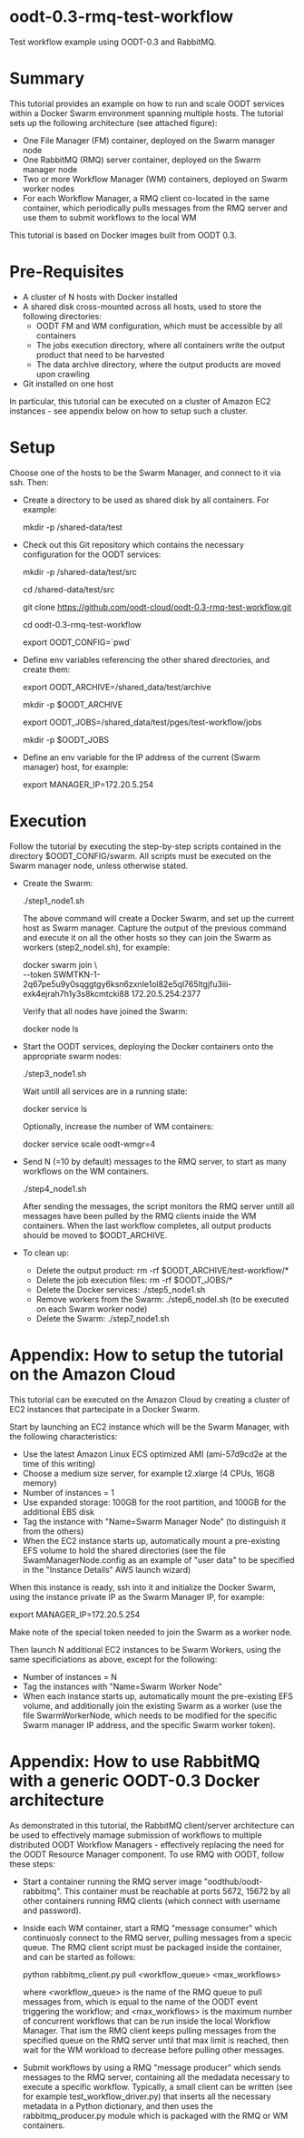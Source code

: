 # oodt-0.3-rmq-test-workflow
Test workflow example using OODT-0.3 and RabbitMQ.

# Summary

This tutorial provides an example on how to run and scale OODT services within a Docker Swarm environment
spanning multiple hosts. The tutorial sets up the following architecture (see attached figure):

* One File Manager (FM) container, deployed on the Swarm manager node
* One RabbitMQ (RMQ) server container, deployed on the Swarm manager node
* Two or more Workflow Manager (WM) containers, deployed on Swarm worker nodes
* For each Workflow Manager, a RMQ client co-located in the same container, which periodically pulls
  messages from the RMQ server and use them to submit workflows to the local WM
  
This tutorial is based on Docker images built from OODT 0.3.
  
# Pre-Requisites

* A cluster of N hosts with Docker installed
* A shared disk cross-mounted across all hosts, used to store the following directories:
  * OODT FM and WM configuration, which must be accessible by all containers
  * The jobs execution directory, where all containers write the output product that need to be harvested
  * The data archive directory, where the output products are moved upon crawling
* Git installed on one host

In particular, this tutorial can be executed on a cluster of Amazon EC2 instances - see appendix below on how to setup such a cluster.

# Setup

Choose one of the hosts to be the Swarm Manager, and connect to it via ssh. Then:

* Create a directory to be used as shared disk by all containers. For example:

  mkdir -p /shared-data/test

* Check out this Git repository which contains the necessary configuration for the OODT services:

  mkdir -p /shared-data/test/src

  cd /shared-data/test/src

  git clone https://github.com/oodt-cloud/oodt-0.3-rmq-test-workflow.git

  cd oodt-0.3-rmq-test-workflow

  export OODT_CONFIG=\`pwd\`

* Define env variables referencing the other shared directories, and create them:
  
  export OODT_ARCHIVE=/shared_data/test/archive
  
  mkdir -p $OODT_ARCHIVE
  
  export OODT_JOBS=/shared_data/test/pges/test-workflow/jobs
  
  mkdir -p $OODT_JOBS

* Define an env variable for the IP address of the current (Swarm manager) host, for example:

  export MANAGER_IP=172.20.5.254

# Execution

Follow the tutorial by executing the step-by-step scripts contained in the directory $OODT_CONFIG/swarm. All scripts must be executed on the Swarm manager node, unless otherwise stated.

* Create the Swarm:

  ./step1_node1.sh

  The above command will create a Docker Swarm, and set up the current host as Swarm manager. Capture the output of the previous command   and execute it on all the other hosts so they can join the Swarm as workers (step2_nodeI.sh), for example:

  docker swarm join \  
    --token SWMTKN-1-2q67pe5u9y0sqggtgy6ksn6zxnle1ol82e5ql765ltgjfu3iii-exk4ejrah7h1y3s8kcmtcki88 172.20.5.254:2377
    
  Verify that all nodes have joined the Swarm:
  
  docker node ls

* Start the OODT services, deploying the Docker containers onto the appropriate swarm nodes:

  ./step3_node1.sh
  
  Wait untill all services are in a running state:
  
  docker service ls
  
  Optionally, increase the number of WM containers:
  
  docker service scale oodt-wmgr=4
  
* Send N (=10 by default) messages to the RMQ server, to start as many workflows on the WM containers.

  ./step4_node1.sh
  
  After sending the messages, the script monitors the RMQ server untill all messages have been pulled by the RMQ clients inside the WM containers. When the last workflow completes, all output products should be moved to $OODT_ARCHIVE.
  
* To clean up:
  * Delete the output product: rm -rf $OODT_ARCHIVE/test-workflow/\*
  * Delete the job execution files: rm -rf $OODT_JOBS/\*
  * Delete the Docker services: ./step5_node1.sh
  * Remove workers from the Swarm: ./step6_nodeI.sh (to be executed on each Swarm worker node)
  * Delete the Swarm: ./step7_node1.sh

# Appendix: How to setup the tutorial on the Amazon Cloud

This tutorial can be executed on the Amazon Cloud by creating a cluster of EC2 instances that partecipate in a Docker Swarm. 

Start by launching an EC2 instance which will be the Swarm Manager, with the following characteristics:
* Use the latest Amazon Linux ECS optimized AMI (ami-57d9cd2e at the time of this writing)
* Choose a medium size server, for example t2.xlarge (4 CPUs, 16GB memory)
* Number of instances = 1
* Use expanded storage: 100GB for the root partition, and 100GB for the additional EBS disk
* Tag the instance with "Name=Swarm Manager Node" (to distinguish it from the others)
* When the EC2 instance starts up, automatically mount a pre-existing EFS volume to hold the shared directories (see the file SwamManagerNode.config as an example of "user data" to be specified in the "Instance Details" AWS launch wizard)

When this instance is ready, ssh into it and initialize the Docker Swarm, using the instance private IP as the Swarm Manager IP, for example:

export MANAGER_IP=172.20.5.254

Make note of the special token needed to join the Swarm as a worker node.

Then launch N additional EC2 instances to be Swarm Workers, using the same specificiations as above, except for the following:
* Number of instances = N
* Tag the instances with "Name=Swarm Worker Node"
* When each instance starts up, automatically mount the pre-existing EFS volume, and additionally join the existing Swarm as a worker (use the file SwarmWorkerNode, which needs to be modified for the specific Swarm manager IP address, and the specific Swarm worker token).

# Appendix: How to use RabbitMQ with a generic OODT-0.3 Docker architecture

As demonstrated in this tutorial, the RabbitMQ client/server architecture can be used to effectively mamage submission of workflows to multiple distributed OODT Workflow Managers - effectively replacing the need for the OODT Resource Manager component. To use RMQ with OODT, follow these steps:

* Start a container running the RMQ server image "oodthub/oodt-rabbitmq". This container must be reachable at ports 5672, 15672 by all other containers running RMQ clients (which connect with username and password).

* Inside each WM container, start a RMQ "message consumer" which continuosly connect to the RMQ server, pulling messages from a specic queue. The  RMQ client script must be packaged inside the container, and can be started as follows:

  python rabbitmq_client.py pull <workflow_queue> <max_workflows>
  
  where <workflow_queue> is the name of the RMQ queue to pull messages from, which is equal to the name of the OODT event triggering the workflow; and <max_workflows> is the maximum number of concurrent workflows that can be run inside the local Workflow Manager. That ism the RMQ client keeps pulling messages from the specified queue on the RMQ server until that max limit is reached, then wait for the WM workload to decrease before pulling other messages.

* Submit workflows by using a RMQ "message producer" which sends messages to the RMQ server, containing all the medadata necessary to execute a specific workflow. Typically, a small client can be written (see for example test_workflow_driver.py) that inserts all the necessary metadata in a Python dictionary, and then uses the rabbitmq_producer.py module which is packaged with the RMQ or WM containers.
